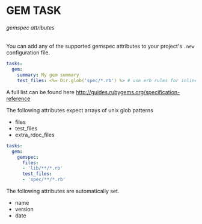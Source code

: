 # GEM TASK

###### gemspec attributes

You can add any of the supported gemspec attributes to your project's `.new` configuration file.

```yaml
tasks:
  gem:
    summary: My gem summary
    test_files: <%= Dir.glob('spec/*.rb') %> # use erb rules for inline ruby
```

A full list can be found here http://guides.rubygems.org/specification-reference

The following attributes expect arrays of unix glob patterns

* files
* test_files
* extra_rdoc_files

```yaml
tasks:
  gem:
    gemspec:
      files:
      - 'lib/**/*.rb'
      test_files:
      - 'spec/**/*.rb'
```

The following attributes are automatically set.

* name
* version
* date
